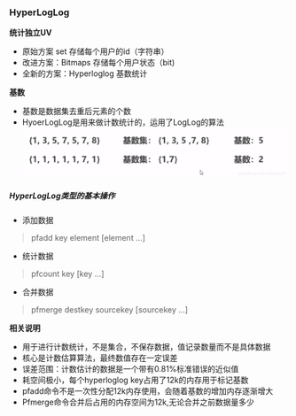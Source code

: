 ### HyperLogLog

**统计独立UV**

- 原始方案 set
  存储每个用户的id（字符串）
- 改进方案：Bitmaps
  存储每个用户状态（bit)
- 全新的方案：Hyperloglog
  基数统计

**基数**

- 基数是数据集去重后元素的个数
- HyoerLogLog是用来做计数统计的，运用了LogLog的算法
  ![在这里插入图片描述](100-HyperLogLog/20200504153821310.png)

##### HyperLogLog类型的基本操作

- 添加数据

> pfadd key element [element …]

- 统计数据

> pfcount key [key …]

- 合并数据

> pfmerge destkey sourcekey [sourcekey …]

**相关说明**

- 用于进行计数统计，不是集合，不保存数据，值记录数量而不是具体数据
- 核心是计数估算算法，最终数值存在一定误差
- 误差范围：计数估计的数据是一个带有0.81%标准错误的近似值
- 耗空间极小，每个hyperloglog key占用了12k的内存用于标记基数
- pfadd命令不是一次性分配12k内存使用，会随着基数的增加内存逐渐增大
- Pfmerge命令合并后占用的内存空间为12k,无论合并之前数据量多少

